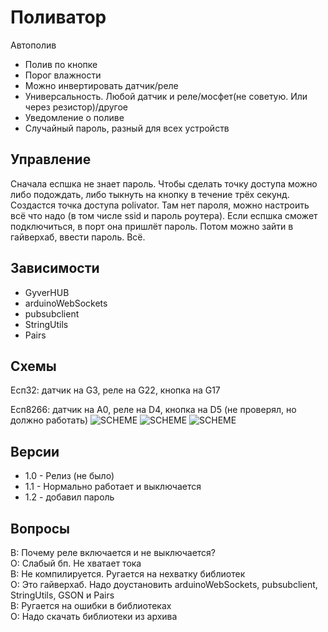 # Поливатор
Автополив
- Полив по кнопке
- Порог влажности
- Можно инвертировать датчик/реле
- Универсальность. Любой датчик и реле/мосфет(не советую. Или через резистор)/другое 
- Уведомление о поливе
- Случайный пароль, разный для всех устройств

## Управление
Сначала еспшка не знает пароль. Чтобы сделать точку доступа можно либо подождать, либо тыкнуть на кнопку в течение трёх секунд.
Создастся точка доступа polivator. Там нет пароля, можно настроить всё что надо (в том числе ssid и пароль роутера).
Если еспшка сможет подключиться, в порт она пришлёт пароль. Потом можно зайти в гайверхаб, ввести пароль. Всё.

## Зависимости
- GyverHUB
- arduinoWebSockets
- pubsubclient
- StringUtils
- Pairs

## Схемы
Есп32: датчик на G3, реле на G22, кнопка на G17

Есп8266: датчик на А0, реле на D4, кнопка на D5 (не проверял, но должно работать)
![SCHEME](https://github.com/Yura4213/polivator/schemes/esp32.jpg)
![SCHEME](https://github.com/AlexGyver/gyverString/schemes/esp8266.jpg)
![SCHEME](https://github.com/AlexGyver/gyverString/schemes/esp32_v2.jpg)

## Версии
- 1.0 - Релиз (не было)
- 1.1 - Нормально работает и выключается
- 1.2 - добавил пароль

## Вопросы
В: Почему реле включается и не выключается?  
О: Слабый бп. Не хватает тока  
В: Не компилируется. Ругается на нехватку библиотек  
О: Это гайверхаб. Надо доустановить arduinoWebSockets, pubsubclient, StringUtils, GSON и Pairs  
В: Ругается на ошибки в библиотеках  
О: Надо скачать библиотеки из архива